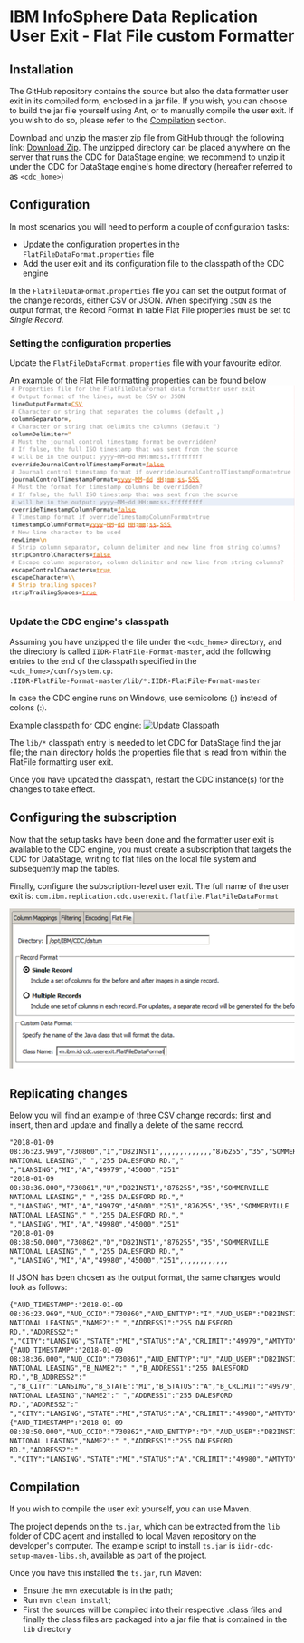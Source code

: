 # IBM InfoSphere Data Replication User Exit - Flat File custom Formatter 

## Installation
The GitHub repository contains the source but also the data formatter user exit in its compiled form, enclosed in a jar file. If you wish, you can choose to build the jar file yourself using Ant, or to manually compile the user exit. If you wish to do so, please refer to the [Compilation](#compilation) section.

Download and unzip the master zip file from GitHub through the following link: [Download Zip](https://github.com/lavalex/IIDR-FlatFile-Format/archive/master.zip). The unzipped directory can be placed anywhere on the server that runs the CDC for DataStage engine; we recommend to unzip it under the CDC for DataStage engine's home directory (hereafter referred to as `<cdc_home>`)

## Configuration
In most scenarios you will need to perform a couple of configuration tasks:
- Update the configuration properties in the `FlatFileDataFormat.properties` file
- Add the user exit and its configuration file to the classpath of the CDC engine

In the `FlatFileDataFormat.properties` file you can set the output format of the change records, either CSV or JSON. When specifying `JSON` as the output format, the Record Format in table Flat File properties must be set to *Single Record*.

### Setting the configuration properties
Update the `FlatFileDataFormat.properties` file with your favourite editor.

An example of the Flat File formatting properties can be found below
![User Exit Properties](Documentation/images/FlatFile_Format_properties.png)

### Update the CDC engine's classpath
Assuming you have unzipped the file under the `<cdc_home>` directory, and the directory is called `IIDR-FlatFile-Format-master`, add the following entries to the end of the classpath specified in the `<cdc_home>/conf/system.cp`: <br/>
`:IIDR-FlatFile-Format-master/lib/*:IIDR-FlatFile-Format-master`

In case the CDC engine runs on Windows, use semicolons (;) instead of colons (:).

Example classpath for CDC engine:
 ![Update Classpath](Documentation/images/Update_Classpath.png)
 
The `lib/*` classpath entry is needed to let CDC for DataStage find the jar file; the main directory holds the properties file that is read from within the FlatFile formatting user exit.

Once you have updated the classpath, restart the CDC instance(s) for the changes to take effect.

## Configuring the subscription
Now that the setup tasks have been done and the formatter user exit is available to the CDC engine, you must create a subscription that targets the CDC for DataStage, writing to flat files on the local file system and subsequently map the tables.

Finally, configure the subscription-level user exit. The full name of the user exit is: `com.ibm.replication.cdc.userexit.flatfile.FlatFileDataFormat`

![Subscription User Exit](Documentation/images/FlatFileFormat_UserExit.png)

## Replicating changes
Below you will find an example of three CSV change records: first and insert, then and update and finally a delete of the same record.

```
"2018-01-09 08:36:23.969","730860","I","DB2INST1",,,,,,,,,,,,,"876255","35","SOMMERVILLE NATIONAL LEASING"," ","255 DALESFORD RD."," ","LANSING","MI","A","49979","45000","251"
"2018-01-09 08:38:36.000","730861","U","DB2INST1","876255","35","SOMMERVILLE NATIONAL LEASING"," ","255 DALESFORD RD."," ","LANSING","MI","A","49979","45000","251","876255","35","SOMMERVILLE NATIONAL LEASING"," ","255 DALESFORD RD."," ","LANSING","MI","A","49980","45000","251"
"2018-01-09 08:38:50.000","730862","D","DB2INST1","876255","35","SOMMERVILLE NATIONAL LEASING"," ","255 DALESFORD RD."," ","LANSING","MI","A","49980","45000","251",,,,,,,,,,,,
```

If JSON has been chosen as the output format, the same changes would look as follows:
```
{"AUD_TIMESTAMP":"2018-01-09 08:36:23.969","AUD_CCID":"730860","AUD_ENTTYP":"I","AUD_USER":"DB2INST1","CUSTNO":"876255","BRANCH":"35","NAME1":"SOMMERVILLE NATIONAL LEASING","NAME2":" ","ADDRESS1":"255 DALESFORD RD.","ADDRESS2":" ","CITY":"LANSING","STATE":"MI","STATUS":"A","CRLIMIT":"49979","AMTYTD":"45000","REPNO":"251"}
{"AUD_TIMESTAMP":"2018-01-09 08:38:36.000","AUD_CCID":"730861","AUD_ENTTYP":"U","AUD_USER":"DB2INST1","B_CUSTNO":"876255","B_BRANCH":"35","B_NAME1":"SOMMERVILLE NATIONAL LEASING","B_NAME2":" ","B_ADDRESS1":"255 DALESFORD RD.","B_ADDRESS2":" ","B_CITY":"LANSING","B_STATE":"MI","B_STATUS":"A","B_CRLIMIT":"49979","B_AMTYTD":"45000","B_REPNO":"251","CUSTNO":"876255","BRANCH":"35","NAME1":"SOMMERVILLE NATIONAL LEASING","NAME2":" ","ADDRESS1":"255 DALESFORD RD.","ADDRESS2":" ","CITY":"LANSING","STATE":"MI","STATUS":"A","CRLIMIT":"49980","AMTYTD":"45000","REPNO":"251"}
{"AUD_TIMESTAMP":"2018-01-09 08:38:50.000","AUD_CCID":"730862","AUD_ENTTYP":"D","AUD_USER":"DB2INST1","CUSTNO":"876255","BRANCH":"35","NAME1":"SOMMERVILLE NATIONAL LEASING","NAME2":" ","ADDRESS1":"255 DALESFORD RD.","ADDRESS2":" ","CITY":"LANSING","STATE":"MI","STATUS":"A","CRLIMIT":"49980","AMTYTD":"45000","REPNO":"251"}
```

## Compilation
If you wish to compile the user exit yourself, you can use Maven.

The project depends on the `ts.jar`, which can be extracted from the `lib` folder of CDC agent and installed to local Maven repository on the developer's computer. The example script to install `ts.jar` is `iidr-cdc-setup-maven-libs.sh`, available as part of the project.

Once you have this installed the `ts.jar`, run Maven:
- Ensure the `mvn` executable is in the path;
- Run `mvn clean install`;
- First the sources will be compiled into their respective .class files and finally the class files are packaged into a jar file that is contained in the `lib` directory
